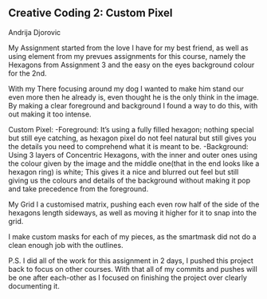 ## Creative Coding 2: Custom Pixel

Andrija Djorovic

My Assignment started from the love I have for my best friend, as well as using element from my prevues assignments for this course, namely the Hexagons from Assignment 3 and the easy on the eyes background colour for the 2nd. 

With my There focusing around my dog I wanted to make him stand our even more then he already is, even thought he is the only think in the image. By making a clear foreground and background I found a way to do this, with out making it too intense.

Custom Pixel:
-Foreground: It’s using a fully filled hexagon; nothing special but still eye catching, as hexagon pixel do not feel natural but still gives you the details you need to comprehend what it is meant to be.
-Background: Using 3 layers of Concentric Hexagons, with the inner and outer ones using the colour given by the image and the middle one(that in the end looks like a hexagon ring) is white;
This gives it a nice and blurred out feel but still giving us the colours and details of the background without making it pop and take precedence from the foreground.

My Grid I a customised matrix, pushing each even row half of the side of the hexagons length sideways, as well as moving it higher for it to snap into the grid.

I make custom masks for each of my pieces, as the smartmask did not do a clean enough job with the outlines.

P.S. I did all of the work for this assignment in 2 days, I pushed this project back to focus on other courses. With that all of my commits and pushes will be one after each-other as I focused on finishing the project over clearly documenting it.
